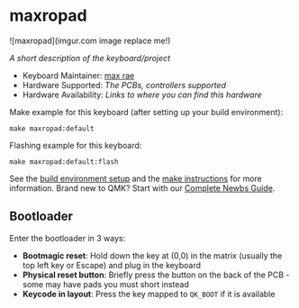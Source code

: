 # maxropad

![maxropad](imgur.com image replace me!)

*A short description of the keyboard/project*

* Keyboard Maintainer: [max rae](https://github.com/toxithot)
* Hardware Supported: *The PCBs, controllers supported*
* Hardware Availability: *Links to where you can find this hardware*

Make example for this keyboard (after setting up your build environment):

    make maxropad:default

Flashing example for this keyboard:

    make maxropad:default:flash

See the [build environment setup](https://docs.qmk.fm/#/getting_started_build_tools) and the [make instructions](https://docs.qmk.fm/#/getting_started_make_guide) for more information. Brand new to QMK? Start with our [Complete Newbs Guide](https://docs.qmk.fm/#/newbs).

## Bootloader

Enter the bootloader in 3 ways:

* **Bootmagic reset**: Hold down the key at (0,0) in the matrix (usually the top left key or Escape) and plug in the keyboard
* **Physical reset button**: Briefly press the button on the back of the PCB - some may have pads you must short instead
* **Keycode in layout**: Press the key mapped to `QK_BOOT` if it is available
